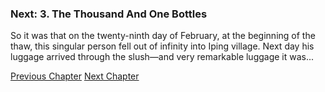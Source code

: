 ### Next: 3. The Thousand And One Bottles

So it was that on the twenty-ninth day of February, at the beginning of the thaw, this singular person fell out of infinity into Iping village. Next day his luggage arrived through the slush—and very remarkable luggage it was...

[Previous Chapter](./chapter-1.html)
[Next Chapter](./chapter-3.html)
